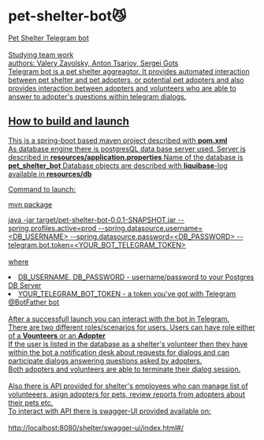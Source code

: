 # pet-shelter-bot😼
<u>Pet Shelter Telegram bot<u>
<br>
<br>
Studying team work
<br>authors: Valery Zavolsky, Anton Tsarjov, Sergei Gots
<br>
Telegram bot is a pet shelter aggreagtor.
It provides automated interaction between pet shelter and pet adopters, or potential pet adopters and also
provides interaction between adopters and volunteers who are able to answer to adopter's questions within telegram dialogs.

## How to build and launch

This is a spring-boot based maven project described with <b>pom.xml</b>
<br>
As database engine there is postgresQL data base server used.
Server is described in <b>resources/application.properties</b>
Name of the database is <b>pet_shelter_bot</b>
Database objects are described with <b>liquibase</b>-log available in <b>resources/db</b>

<u>Command to launch<u>:

mvn package 

java -jar target/pet-shelter-bot-0.0.1-SNAPSHOT.jar --spring.profiles.active=prod --spring.datasource.username=<DB_USERNAME> --spring.datasource.password=<DB_PASSWORD> --telegram.bot.token=<YOUR_BOT_TELEGRAM_TOKEN>
<br><br>
 where <br>
    <li>DB_USERNAME, DB_PASSWORD -  username/password to your Postgres DB Server
    <li>YOUR_TELEGRAM_BOT_TOKEN - a token you've got with Telegram @BotFather bot 
<br><br>
After a successfull launch you can interact with the bot in Telegram.
<br>There are two different roles/scenarios for users.
Users can have role either of a <b>Vounteers</b> or an <b>Adopter</b>
<br>If the user is listed in the database as a shelter's volunteer 
then they have within the bot a notification desk about requests for dialogs 
and can participate dialogs answering questions asked by adopters.
<br>Both adopters and volunteers are able to terminate their dialog session.
<br>
<br>Also there is API provided for shelter's employees who
can manage list of volunteeers, asign adopters for pets,
review reports from adopters about their pets etc.
<br>To interact with API there is swagger-UI provided available on:
<br>
<br> http://localhost:8080/shelter/swagger-ui/index.html#/


